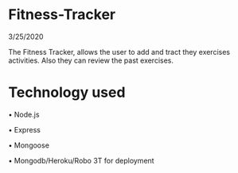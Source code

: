 # Fitness-Tracker

3/25/2020

The Fitness Tracker, allows the user to add and tract they exercises activities.  Also they can review the past exercises.



# Technology used 

•	Node.js

•	Express

•	Mongoose

•	Mongodb/Heroku/Robo 3T for deployment
